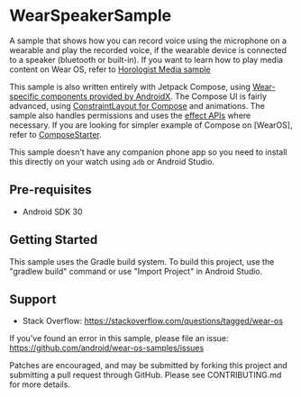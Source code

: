 
WearSpeakerSample
================================

A sample that shows how you can record voice using the microphone on a wearable and
play the recorded voice, if the wearable device is connected to a speaker
(bluetooth or built-in). If you want to learn how to play media content on Wear OS, refer to 
[Horologist Media sample](https://google.github.io/horologist/media-sample/)

This sample is also written entirely with Jetpack Compose, using [Wear-specific components provided
by AndroidX](https://developer.android.com/jetpack/androidx/releases/wear-compose).
The Compose UI is fairly advanced, using [ConstraintLayout for Compose](https://developer.android.com/jetpack/compose/layouts/constraintlayout) and animations.
The sample also handles permissions and uses the [effect APIs](https://developer.android.com/jetpack/compose/side-effects) where necessary.
If you are looking for simpler example of Compose on [WearOS], refer to [ComposeStarter](../ComposeStarter).

This sample doesn't have any companion phone app so you need to install this directly
on your watch using `adb` or Android Studio.

Pre-requisites
--------------

- Android SDK 30

Getting Started
---------------

This sample uses the Gradle build system. To build this project, use the
"gradlew build" command or use "Import Project" in Android Studio.

Support
-------

- Stack Overflow: https://stackoverflow.com/questions/tagged/wear-os

If you've found an error in this sample, please file an issue:
https://github.com/android/wear-os-samples/issues

Patches are encouraged, and may be submitted by forking this project and
submitting a pull request through GitHub. Please see CONTRIBUTING.md for more details.
